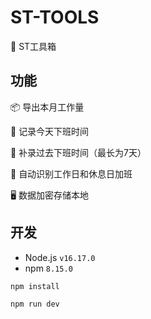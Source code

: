 # ST-TOOLS

🥳 ST工具箱

## 功能

📦 导出本月工作量

🎯 记录今天下班时间

🌱 补录过去下班时间（最长为7天）

💪 自动识别工作日和休息日加班  

🖥 数据加密存储本地

## 开发

- Node.js ``v16.17.0``
- npm ``8.15.0``

```bash
npm install

npm run dev
```


